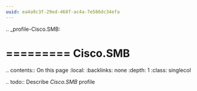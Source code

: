 ```yaml
---
uuid: ea4a9c3f-29ed-468f-ac4a-7e586dc34efa
---
```

.. _profile-Cisco.SMB:

=========
Cisco.SMB
=========

.. contents:: On this page
    :local:
    :backlinks: none
    :depth: 1
    :class: singlecol

.. todo::
    Describe *Cisco.SMB* profile

